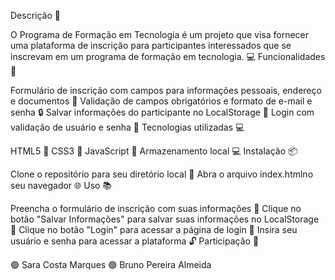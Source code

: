 Descrição 📝

O Programa de Formação em Tecnologia é um projeto que visa fornecer uma plataforma de inscrição para participantes interessados ​​que se inscrevam em um programa 
de formação em tecnologia. 💻
Funcionalidades 🎯
 
Formulário de inscrição com campos para informações pessoais, endereço e documentos 📝
Validação de campos obrigatórios e formato de e-mail e senha 🔒
Salvar informações do participante no LocalStorage 💾
Login com validação de usuário e senha 🔑
Tecnologias utilizadas 💻

HTML5 📄 
CSS3 🎨 
JavaScript 🤖
Armazenamento local 💻 
Instalação 📦 

Clone o repositório para seu diretório local 📁 
Abra o arquivo index.htmlno seu navegador 🌐 
Uso 📚 

Preencha o formulário de inscrição com suas informações 📝
Clique no botão "Salvar Informações" para salvar suas informações no LocalStorage 💾
Clique no botão "Login" para acessar a página de login 🔑
Insira seu usuário e senha para acessar a plataforma 🔓
Participação 🤝
 
🟢 Sara Costa Marques
🟢 Bruno Pereira Almeida 

